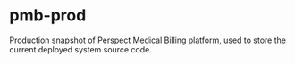 # pmb-prod
Production snapshot of Perspect Medical Billing platform, used to store the current deployed system source code.
